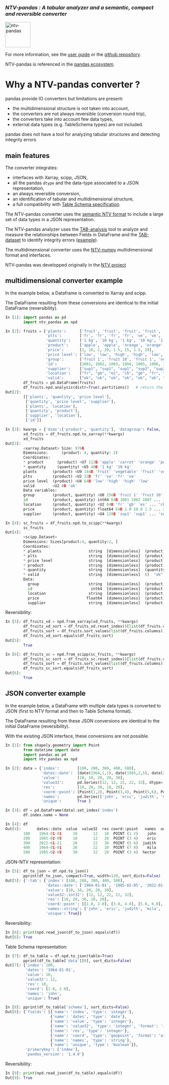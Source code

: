 ### *NTV-pandas : A tabular analyzer and a semantic, compact and reversible converter*

<img src="https://loco-philippe.github.io/ES/ntv_pandas.png" alt="ntv-pandas" align="middle" style="height:80px;">

For more information, see the [user guide](https://loco-philippe.github.io/ntv-pandas/docs/user_guide.html) or the [github repository](https://github.com/loco-philippe/ntv-pandas).

NTV-pandas is referenced in the [pandas ecosystem](https://pandas.pydata.org/community/ecosystem.html).

# Why a NTV-pandas converter ?

pandas provide IO converters but limitations are present:

- the multidimensional structure is not taken into account,
- the converters are not always reversible (conversion round trip),
- the converters take into account few data types,
- external data types (e.g. TableSchema types) are not included.

pandas does not have a tool for analyzing tabular structures and detecting integrity errors

## main features

The converter integrates:

- interfaces with Xarray, scipp, JSON,
- all the pandas `dtype` and the data-type associated to a JSON representation,
- an always reversible conversion,
- an identification of tabular and multidimensional structure,
- a full compatibility with [Table Schema specification](http://dataprotocols.org/json-table-schema/#field-types-and-formats).

The NTV-pandas converter uses the [semantic NTV format](https://loco-philippe.github.io/ES/JSON%20semantic%20format%20(JSON-NTV).htm)
to include a large set of data types in a JSON representation.

The NTV-pandas analyzer uses the [TAB-analysis](https://github.com/loco-philippe/tab-analysis/blob/main/README.md) tool to analyze and measure the relationships between Fields in DataFrame and the [TAB-dataset](https://github.com/loco-philippe/tab-dataset/blob/main/README.md) to identify integrity errors ([example](https://github.com/loco-philippe/ntv-pandas/tree/main/example#readme)).

The multidimensional converter uses the [NTV-numpy](https://github.com/loco-philippe/ntv-numpy/blob/main/README.md) multidimensional format and interfaces.

NTV-pandas was developped originally in the [NTV project](https://github.com/loco-philippe/NTV)

## multidimensional converter example

In the example below, a Dataframe is converted to Xarray and scipp.

The DataFrame resulting from these conversions are identical to the initial DataFrame (reversibility).

```python
In [1]: import pandas as pd
        import ntv_pandas as npd

In [2]: fruits = {'plants':      ['fruit', 'fruit', 'fruit', 'fruit', 'vegetable', 'vegetable', 'vegetable', 'vegetable'],
                  'plts':        ['fr', 'fr', 'fr', 'fr', 've', 've', 've', 've'],
                  'quantity':    ['1 kg', '10 kg', '1 kg', '10 kg', '1 kg', '10 kg', '1 kg', '10 kg'],
                  'product':     ['apple', 'apple', 'orange', 'orange', 'peppers', 'peppers', 'carrot', 'carrot'],
                  'price':       [1, 10, 2, 20, 1.5, 15, 1.5, 20],
                  'price level': ['low', 'low', 'high', 'high', 'low', 'low', 'high', 'high'],
                  'group':       ['fruit 1', 'fruit 10', 'fruit 1', 'veget', 'veget', 'veget', 'veget', 'veget'],
                  'id':          [1001, 1002, 1003, 1004, 1005, 1006, 1007, 1008],
                  'supplier':    ["sup1", "sup1", "sup1", "sup2", "sup2", "sup2", "sup2", "sup1"],
                  'location':    ["fr", "gb", "es", "ch", "gb", "fr", "es", "ch"],
                  'valid':       ["ok", "ok", "ok", "ok", "ok", "ok", "ok", "ok"]}
        df_fruits = pd.DataFrame(fruits)
        df_fruits.npd.analysis(distr=True).partitions()   # return the list of partitions (a partition is a list of dimensions)
Out[2]:
        [['plants', 'quantity', 'price level'],
         ['quantity', 'price level', 'supplier'],
         ['plants', 'location'],
         ['quantity', 'product'],
         ['supplier', 'location'],
         ['id']]

In [3]: kwargs = {'dims':['product', 'quantity'], 'datagroup': False, 'ntv_type': False, 'json_name': False}
        xd_fruits = df_fruits.npd.to_xarray(**kwargs)
        xd_fruits
Out[3]:
        <xarray.Dataset> Size: 976B
        Dimensions:      (product: 4, quantity: 2)
        Coordinates:
        * product      (product) <U7 112B 'apple' 'carrot' 'orange' 'peppers'
        * quantity     (quantity) <U5 40B '1 kg' '10 kg'
        plants       (product) <U9 144B 'fruit' 'vegetable' 'fruit' 'vegetable'
        plts         (product) <U2 32B 'fr' 've' 'fr' 've'
        price level  (product) <U4 64B 'low' 'high' 'high' 'low'
        valid        <U2 8B 'ok'
        Data variables:
        group        (product, quantity) <U8 256B 'fruit 1' 'fruit 10' ... 'veget'
        id           (product, quantity) int64 64B 1001 1002 1007 ... 1004 1005 1006
        location     (product, quantity) <U2 64B 'fr' 'gb' 'es' ... 'ch' 'gb' 'fr'
        price        (product, quantity) float64 64B 1.0 10.0 1.5 ... 20.0 1.5 15.0
        supplier     (product, quantity) <U4 128B 'sup1' 'sup1' ... 'sup2' 'sup2'

In [4]: sc_fruits = df_fruits.npd.to_scipp(**kwargs)
        sc_fruits
Out[4]:
        <scipp.Dataset>
        Dimensions: Sizes[product:4, quantity:2, ]
        Coordinates:
        * plants                     string  [dimensionless]  (product)  ["fruit", "vegetable", "fruit", "vegetable"]
        * plts                       string  [dimensionless]  (product)  ["fr", "ve", "fr", "ve"]
        * price level                string  [dimensionless]  (product)  ["low", "high", "high", "low"]
        * product                    string  [dimensionless]  (product)  ["apple", "carrot", "orange", "peppers"]
        * quantity                   string  [dimensionless]  (quantity) ["1 kg", "10 kg"]
        * valid                      string  [dimensionless]  ()  "ok"
        Data:
          group                      string  [dimensionless]  (product, quantity)  ["fruit 1", "fruit 10", ..., "veget", "veget"]
          id                          int64  [dimensionless]  (product, quantity)  [1001, 1002, ..., 1005, 1006]
          location                   string  [dimensionless]  (product, quantity)  ["fr", "gb", ..., "gb", "fr"]
          price                     float64  [dimensionless]  (product, quantity)  [1, 10, ..., 1.5, 15]
          supplier                   string  [dimensionless]  (product, quantity)  ["sup1", "sup1", ..., "sup2", "sup2"]
```

Reversibility:

```python
In [5]: df_fruits_xd = npd.from_xarray(xd_fruits, **kwargs)
        df_fruits_xd_sort = df_fruits_xd.reset_index()[list(df_fruits.columns)].sort_values(list(df_fruits.columns)).reset_index(drop=True)
        df_fruits_sort = df_fruits.sort_values(list(df_fruits.columns)).reset_index(drop=True)
        df_fruits_xd_sort.equals(df_fruits_sort)
Out[5]:
        True

In [6]: df_fruits_sc = npd.from_scipp(sc_fruits, **kwargs)
        df_fruits_sc_sort = df_fruits_sc.reset_index()[list(df_fruits.columns)].sort_values(list(df_fruits.columns)).reset_index(drop=True)
        df_fruits_sort = df_fruits.sort_values(list(df_fruits.columns)).reset_index(drop=True)
        df_fruits_sc_sort.equals(df_fruits_sort)
Out[6]:
        True
```

## JSON converter example

In the example below, a DataFrame with multiple data types is converted to JSON (first to NTV format and then to Table Schema format).

The DataFrame resulting from these JSON conversions are identical to the initial DataFrame (reversibility).

With the existing JSON interface, these conversions are not possible.

```python
In [1]: from shapely.geometry import Point
        from datetime import date
        import pandas as pd
        import ntv_pandas as npd

In [2]: data = {'index':        [100, 200, 300, 400, 500],
                'dates::date':  [date(1964,1,1), date(1985,2,5), date(2022,1,21), date(1964,1,1), date(1985,2,5)],
                'value':        [10, 10, 20, 20, 30],
                'value32':      pd.Series([12, 12, 22, 22, 32], dtype='int32'),
                'res':          [10, 20, 30, 10, 20],
                'coord::point': [Point(1,2), Point(3,4), Point(5,6), Point(7,8), Point(3,4)],
                'names':        pd.Series(['john', 'eric', 'judith', 'mila', 'hector'], dtype='string'),
                'unique':       True }

In [3]: df = pd.DataFrame(data).set_index('index')
        df.index.name = None

In [4]: df
Out[4]:       dates::date  value  value32  res coord::point   names  unique
        100    1964-01-01     10       12   10  POINT (1 2)    john    True
        200    1985-02-05     10       12   20  POINT (3 4)    eric    True
        300    2022-01-21     20       22   30  POINT (5 6)  judith    True
        400    1964-01-01     20       22   10  POINT (7 8)    mila    True
        500    1985-02-05     30       32   20  POINT (3 4)  hector    True
```

JSON-NTV representation:

```python
In [5]: df_to_json = df.npd.to_json()
        pprint(df_to_json, compact=True, width=120, sort_dicts=False)
Out[5]: {':tab': {'index': [100, 200, 300, 400, 500],
                  'dates::date': ['1964-01-01', '1985-02-05', '2022-01-21', '1964-01-01', '1985-02-05'],
                  'value': [10, 10, 20, 20, 30],
                  'value32::int32': [12, 12, 22, 22, 32],
                  'res': [10, 20, 30, 10, 20],
                  'coord::point': [[1.0, 2.0], [3.0, 4.0], [5.0, 6.0], [7.0, 8.0], [3.0, 4.0]],
                  'names::string': ['john', 'eric', 'judith', 'mila', 'hector'],
                  'unique': True}}
```

Reversibility:

```python
In [6]: print(npd.read_json(df_to_json).equals(df))
Out[6]: True
```

Table Schema representation:

```python
In [7]: df_to_table = df.npd.to_json(table=True)
        pprint(df_to_table['data'][0], sort_dicts=False)
Out[7]: {'index': 100,
         'dates': '1964-01-01',
         'value': 10,
         'value32': 12,
         'res': 10,
         'coord': [1.0, 2.0],
         'names': 'john',
         'unique': True}

In [8]: pprint(df_to_table['schema'], sort_dicts=False)
Out[8]: {'fields': [{'name': 'index', 'type': 'integer'},
                    {'name': 'dates', 'type': 'date'},
                    {'name': 'value', 'type': 'integer'},
                    {'name': 'value32', 'type': 'integer', 'format': 'int32'},
                    {'name': 'res', 'type': 'integer'},
                    {'name': 'coord', 'type': 'geopoint', 'format': 'array'},
                    {'name': 'names', 'type': 'string'},
                    {'name': 'unique', 'type': 'boolean'}],
         'primaryKey': ['index'],
         'pandas_version': '1.4.0'}
```

Reversibility:

```python
In [9]: print(npd.read_json(df_to_table).equals(df))
Out[9]: True
```
